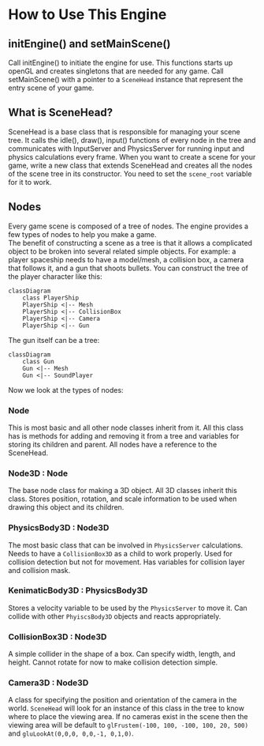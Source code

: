 # How to Use This Engine

## initEngine() and setMainScene()
Call initEngine() to initiate the engine for use. This functions starts up openGL and creates singletons that are needed for any game.
Call setMainScene() with a pointer to a ```SceneHead``` instance that represent the entry scene of your game.

## What is SceneHead?
SceneHead is a base class that is responsible for managing your scene tree. It calls the idle(), draw(), input() functions of every node in the tree and communicates with InputServer and PhysicsServer for running input and physics calculations every frame.
When you want to create a scene for your game, write a new class that extends SceneHead and creates all the nodes of the scene tree in its constructor. You need to set the ```scene_root``` variable for it to work.

## Nodes
Every game scene is composed of a tree of nodes. The engine provides a few types of nodes to help you make a game.  
The benefit of constructing a scene as a tree is that it allows a complicated object to be broken into several related simple objects. For example: a player spaceship needs to have a model/mesh, a collision box, a camera that follows it, and a gun that shoots bullets. You can construct the tree of the player character like this:
```mermaid
classDiagram
    class PlayerShip
    PlayerShip <|-- Mesh
    PlayerShip <|-- CollisionBox
    PlayerShip <|-- Camera
    PlayerShip <|-- Gun
```
The gun itself can be a tree:  
```mermaid
classDiagram
    class Gun
    Gun <|-- Mesh
    Gun <|-- SoundPlayer
```

Now we look at the types of nodes:
### Node
This is most basic and all other node classes inherit from it. All this class has is methods for adding and removing it from a tree and variables for storing its children and parent. All nodes have a reference to the SceneHead.

### Node3D : Node
The base node class for making a 3D object. All 3D classes inherit this class. Stores position, rotation, and scale information to be used when drawing this object and its children.

### PhysicsBody3D : Node3D
The most basic class that can be involved in ```PhysicsServer``` calculations. Needs to have a ```CollisionBox3D``` as a child to work properly. Used for collision detection but not for movement. Has variables for collision layer and collision mask.

### KenimaticBody3D : PhysicsBody3D
Stores a velocity variable to be used by the ```PhysicsServer``` to move it. Can collide with other ```PhyiscsBody3D``` objects and reacts appropriately.

### CollisionBox3D : Node3D
A simple collider in the shape of a box. Can specify width, length, and height. Cannot rotate for now to make collision detection simple. 

### Camera3D : Node3D
A class for specifying the position and orientation of the camera in the world. ```SceneHead``` will look for an instance of this class in the tree to know where to place the viewing area. If no cameras exist in the scene then the viewing area will be default to ```glFrustem(-100, 100, -100, 100, 20, 500)``` and ```gluLookAt(0,0,0, 0,0,-1, 0,1,0)```.

